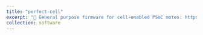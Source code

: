 ```yaml
---
title: "perfect-cell"
excerpt: "🐞 General purpose firmware for cell-enabled PSoC motes: https://github.com/open-storm/perfect-cell"
collection: software
---
```


